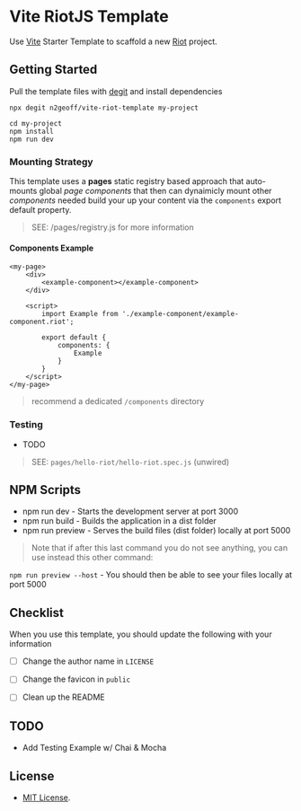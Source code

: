 # Vite RiotJS Template

Use [Vite](https://vitejs.dev/) Starter Template to scaffold a new [Riot](https://riot.js.org/) project.


## Getting Started

Pull the template files with [degit](https://github.com/Rich-Harris/degit) and install dependencies

```
npx degit n2geoff/vite-riot-template my-project

cd my-project
npm install
npm run dev
```

### Mounting Strategy

This template uses a **pages** static registry based approach that auto-mounts global *page components* that then can dynaimicly mount other *components* needed build your up your content via the `components` export default property.

> SEE: /pages/registry.js for more information

#### Components Example

```
<my-page>
    <div>
        <example-component></example-component>
    </div>

    <script>
        import Example from './example-component/example-component.riot';

        export default {
            components: {
                Example
            }
        }
    </script>
</my-page>
```

> recommend a dedicated `/components` directory 

### Testing

- TODO

> SEE: `pages/hello-riot/hello-riot.spec.js` (unwired)


## NPM Scripts

- npm run dev - Starts the development server at port 3000
- npm run build - Builds the application in a dist folder
- npm run preview - Serves the build files (dist folder) locally at port 5000

> Note that if after this last command you do not see anything, you can use instead this other command:

`npm run preview --host` - You should then be able to see your files locally at port 5000


## Checklist

When you use this template, you should update the following with your information

- [ ] Change the author name in `LICENSE`
- [ ] Change the favicon in `public`
- [ ] Clean up the README


## TODO

- Add Testing Example w/ Chai & Mocha


## License

- [MIT License](https://github.com/n2geoff/vite-riot-template/blob/main/LICENSE).
